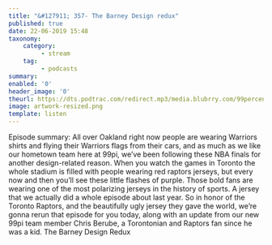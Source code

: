```yaml
---
title: "&#127911; 357- The Barney Design redux"
published: true
date: 22-06-2019 15:48
taxonomy:
    category:
         - stream
    tag:
         - podcasts
summary:
enabled: '0'
header_image: '0'
theurl: https://dts.podtrac.com/redirect.mp3/media.blubrry.com/99percentinvisible/dovetail.prxu.org/96/975ac5e4-ff36-4f35-9223-9cc4d6d674ee/357_The_Barney_Design_Redux_pt01.mp3
image: artwork-resized.png
template: listen
---
```

 
Episode summary: All over Oakland right now people are wearing Warriors shirts and flying their Warriors flags from their cars, and as much as we like our hometown team here at 99pi, we’ve been following these NBA finals for another design-related reason. When you watch the games in Toronto the whole stadium is filled with people wearing red raptors jerseys, but every now and then you’ll see these little flashes of purple. Those bold fans are wearing one of the most polarizing jerseys in the history of sports. A jersey that we actually did a whole episode about last year. So in honor of the Toronto Raptors, and the beautifully ugly jersey they gave the world, we’re gonna rerun that episode for you today, along with an update from our new 99pi team member Chris Berube, a Torontonian and Raptors fan since he was a kid. The Barney Design Redux
